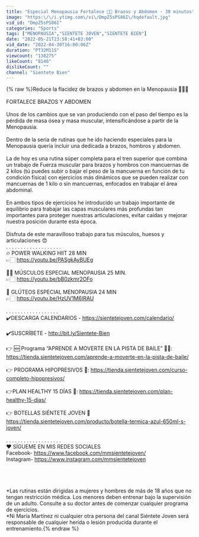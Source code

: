 ```yaml
---
title: "Especial Menopausia Fortalece 💪🏻 Brazos y Abdomen - 30 minutos"
image: "https:\/\/i.ytimg.com\/vi\/DmpZ5sPS86I\/hqdefault.jpg"
vid_id: "DmpZ5sPS86I"
categories: "Sports"
tags: ["MENOPAUSIA","SIENTETE JOVEN","SIENTETE BIEN"]
date: "2022-05-21T23:58:41+03:00"
vid_date: "2022-04-30T16:00:06Z"
duration: "PT32M11S"
viewcount: "138275"
likeCount: "8146"
dislikeCount: ""
channel: "Sientete Bien"
---
```

{% raw %}Reduce la flacidez de brazos y abdomen en la Menopausia 💪🏻🦋<br /><br />FORTALECE BRAZOS Y ABDOMEN<br /><br />Unos de los cambios que se van produciendo con el paso del tiempo es la pérdida de masa ósea y masa muscular, intensificándose a partir de la Menopausia. <br /><br />Dentro de la seria de rutinas que he ido haciendo especiales para la Menopausia quería incluir una dedicada a brazos, hombros y abdomen. <br /><br />La de hoy es una rutina súper completa para el tren superior que combina un trabajo de Fuerza muscular para brazos y hombros con mancuernas de 2 kilos (tú puedes subir o bajar el peso de la mancuerna en función de tu condición física) con ejercicios más dinámicos que se pueden realizar con mancuernas de 1 kilo o sin mancuernas, enfocados en trabajar el área abdominal. <br /><br />En ambos tipos de ejercicios he introducido un trabajo importante de equilibrio para trabajar las capas musculares más profundas tan importantes para proteger nuestras articulaciones, evitar caídas y mejorar nuestra posición durante esta época.<br /><br />Disfruta de este maravilloso trabajo para tus músculos, huesos y articulaciones 😍<br />                                   . . . . . . . . . . . . . . . . . . .<br />🔥 POWER WALKING HIIT 28 MIN <br />👉🏻  <a rel="nofollow" target="blank" href="https://youtu.be/PASgkAyBUEg">https://youtu.be/PASgkAyBUEg</a><br /><br />🏋️‍♀️ MÚSCULOS ESPECIAL MENOPAUSIA 25 MIN.<br />👉🏻 <a rel="nofollow" target="blank" href="https://youtu.be/bB0zkmr2OFo">https://youtu.be/bB0zkmr2OFo</a><br /><br />🍑 GLÚTEOS ESPECIAL MENOPAUSIA 24 MIN<br />👉🏻 <a rel="nofollow" target="blank" href="https://youtu.be/HzUV1M6IRAU">https://youtu.be/HzUV1M6IRAU</a><br /><br />                                 . . . . . . . . . . . . . . . . . .<br />✔️DESCARGA CALENDARIOS  -  <a rel="nofollow" target="blank" href="https://sientetejoven.com/calendario/">https://sientetejoven.com/calendario/</a><br /><br />✔️SUSCRÍBETE - <a rel="nofollow" target="blank" href="http://bit.ly/Sientete-Bien">http://bit.ly/Sientete-Bien</a><br /><br />👉 🆕 Programa  “APRENDE A MOVERTE EN LA PISTA DE BAILE” 💃🏼: <a rel="nofollow" target="blank" href="https://tienda.sientetejoven.com/aprende-a-moverte-en-la-pista-de-baile/">https://tienda.sientetejoven.com/aprende-a-moverte-en-la-pista-de-baile/</a><br /><br />👉 PROGRAMA HIPOPRESIVOS 🦋: <a rel="nofollow" target="blank" href="https://tienda.sientetejoven.com/curso-completo-hipopresivos/">https://tienda.sientetejoven.com/curso-completo-hipopresivos/</a> <br /><br />👉PLAN HEALTHY 15 DÍAS 💚: <a rel="nofollow" target="blank" href="https://tienda.sientetejoven.com/plan-healthy-15-dias/">https://tienda.sientetejoven.com/plan-healthy-15-dias/</a> <br /><br />👉 BOTELLAS SIÉNTETE JOVEN 💓 <a rel="nofollow" target="blank" href="https://tienda.sientetejoven.com/producto/botella-termica-azul-650ml-s-joven/">https://tienda.sientetejoven.com/producto/botella-termica-azul-650ml-s-joven/</a><br /><br />                                 . . . . . . . . . . . . . . . . . . .<br />❤️  SÍGUEME EN MIS REDES SOCIALES <br />  Facebook- <a rel="nofollow" target="blank" href="https://www.facebook.com/mmsientetejoven/">https://www.facebook.com/mmsientetejoven/</a><br /> Instagram- <a rel="nofollow" target="blank" href="https://www.instagram.com/mmsientetejoven">https://www.instagram.com/mmsientetejoven</a><br /><br /><br /><br /><br />*Las rutinas están dirigidas a mujeres y hombres de más de 18 años que no tengan restricción médica. Los menores deben entrenar bajo la supervisión de un adulto. Consulte a su doctor antes de comenzar cualquier programa de ejercicios.<br />*Ni María Martínez ni cualquier otra persona del canal Siéntete Joven será responsable de cualquier herida o lesión producida durante el entrenamiento.{% endraw %}
